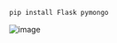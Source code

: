 ```bash
pip install Flask pymongo
```
![image](https://user-images.githubusercontent.com/80549753/228285517-b4cc5b7e-838f-4fe5-960c-3c9e454af09d.png)
